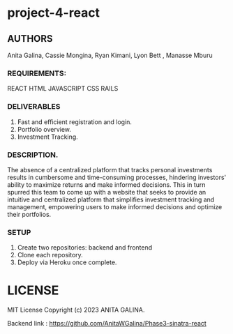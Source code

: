 # project-4-react

## AUTHORS 
Anita Galina,
Cassie Mongina,
Ryan Kimani,
Lyon Bett ,
Manasse Mburu

### REQUIREMENTS: 
REACT 
HTML
JAVASCRIPT
CSS
RAILS

### DELIVERABLES 
1. Fast and efficient registration and login.
2. Portfolio overview.
3. Investment Tracking.


### DESCRIPTION. 
The absence of a centralized platform that tracks personal  investments results in cumbersome and time-consuming processes, hindering investors' ability to maximize returns and make informed decisions. This in turn spurred this team to come up with a website that seeks to provide an intuitive and centralized platform that simplifies investment tracking and management, empowering users to make informed decisions and optimize their portfolios.

### SETUP
1. Create two repositories: backend and frontend
2. Clone each repository.
3. Deploy via Heroku once complete.



# LICENSE
MIT License Copyright (c) 2023  ANITA GALINA.

Backend link :
https://github.com/AnitaWGalina/Phase3-sinatra-react

